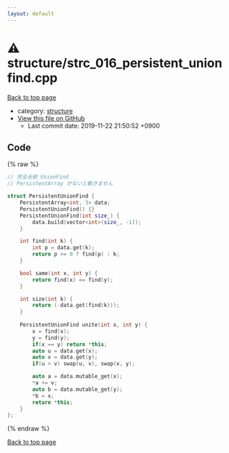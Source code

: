 ```yaml
---
layout: default
---
```


<!-- mathjax config similar to math.stackexchange -->
<script type="text/javascript" async
  src="https://cdnjs.cloudflare.com/ajax/libs/mathjax/2.7.5/MathJax.js?config=TeX-MML-AM_CHTML">
</script>
<script type="text/x-mathjax-config">
  MathJax.Hub.Config({
    TeX: { equationNumbers: { autoNumber: "AMS" }},
    tex2jax: {
      inlineMath: [ ['$','$'] ],
      processEscapes: true
    },
    "HTML-CSS": { matchFontHeight: false },
    displayAlign: "left",
    displayIndent: "2em"
  });
</script>

<script type="text/javascript" src="https://cdnjs.cloudflare.com/ajax/libs/jquery/3.4.1/jquery.min.js"></script>
<script src="https://cdn.jsdelivr.net/npm/jquery-balloon-js@1.1.2/jquery.balloon.min.js" integrity="sha256-ZEYs9VrgAeNuPvs15E39OsyOJaIkXEEt10fzxJ20+2I=" crossorigin="anonymous"></script>
<script type="text/javascript" src="../../assets/js/copy-button.js"></script>
<link rel="stylesheet" href="../../assets/css/copy-button.css" />


# :warning: structure/strc_016_persistent_unionfind.cpp
<a href="../../index.html">Back to top page</a>

* category: <a href="../../index.html#07414f4e15ca943e6cde032dec85d92f">structure</a>
* <a href="{{ site.github.repository_url }}/blob/master/structure/strc_016_persistent_unionfind.cpp">View this file on GitHub</a>
    - Last commit date: 2019-11-22 21:50:52 +0900




## Code
{% raw %}
```cpp
// 完全永続 UnionFind
// PersistentArray がないと動きません

struct PersistentUnionFind {
    PersistentArray<int, 3> data;
    PersistentUnionFind() {}
    PersistentUnionFind(int size_) {
        data.build(vector<int>(size_, -1));
    }

    int find(int k) {
        int p = data.get(k);
        return p >= 0 ? find(p) : k;
    }

    bool same(int x, int y) {
        return find(x) == find(y);
    }

    int size(int k) {
        return (-data.get(find(k)));
    }
    
    PersistentUnionFind unite(int x, int y) {
        x = find(x);
        y = find(y);
        if(x == y) return *this;
        auto u = data.get(x);
        auto v = data.get(y);
        if(u > v) swap(u, v), swap(x, y);

        auto a = data.mutable_get(x);
        *a += v;
        auto b = data.mutable_get(y);
        *b = x;
        return *this;
    }
};
```
{% endraw %}

<a href="../../index.html">Back to top page</a>

